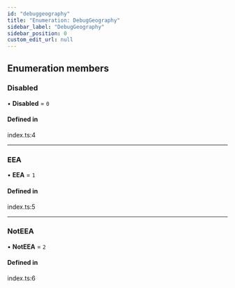 ```yaml
---
id: "debuggeography"
title: "Enumeration: DebugGeography"
sidebar_label: "DebugGeography"
sidebar_position: 0
custom_edit_url: null
---
```


## Enumeration members

### Disabled

• **Disabled** = `0`

#### Defined in

index.ts:4

___

### EEA

• **EEA** = `1`

#### Defined in

index.ts:5

___

### NotEEA

• **NotEEA** = `2`

#### Defined in

index.ts:6

